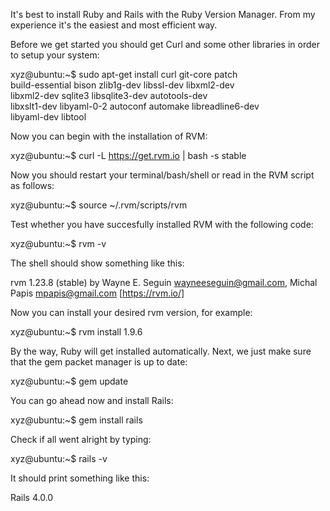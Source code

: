 It's best to install Ruby and Rails with the Ruby Version Manager.
From my experience it's the easiest and most efficient way. 

Before we get started you should get Curl and some other libraries 
in order to setup your system:

xyz@ubuntu:~$ sudo apt-get install curl git-core patch \
   build-essential bison zlib1g-dev libssl-dev libxml2-dev \
   libxml2-dev sqlite3 libsqlite3-dev autotools-dev \
   libxslt1-dev libyaml-0-2 autoconf automake libreadline6-dev \
   libyaml-dev libtool

Now you can begin with the installation of RVM:

xyz@ubuntu:~$ curl -L https://get.rvm.io | bash -s stable

Now you should restart your terminal/bash/shell or read in the RVM script
as follows:

xyz@ubuntu:~$ source ~/.rvm/scripts/rvm

Test whether you have succesfully installed RVM with the following code:

xyz@ubuntu:~$ rvm -v

The shell should show something like this: 

rvm 1.23.8 (stable) by Wayne E. Seguin <wayneeseguin@gmail.com>, 
Michal Papis <mpapis@gmail.com> [https://rvm.io/]

Now you can install your desired rvm version, for example:

xyz@ubuntu:~$ rvm install 1.9.6

By the way, Ruby will get installed automatically. Next, we just make sure
that the gem packet manager is up to date:

xyz@ubuntu:~$ gem update

You can go ahead now and install Rails: 

xyz@ubuntu:~$ gem install rails

Check if all went alright by typing: 

xyz@ubuntu:~$ rails -v

It should print something like this:

Rails 4.0.0

